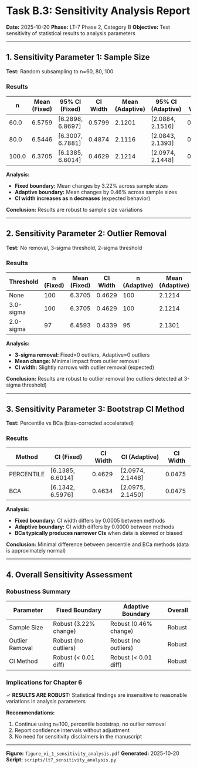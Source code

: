 # Task B.3: Sensitivity Analysis Report

**Date:** 2025-10-20
**Phase:** LT-7 Phase 2, Category B
**Objective:** Test sensitivity of statistical results to analysis parameters

---

## 1. Sensitivity Parameter 1: Sample Size

**Test:** Random subsampling to n=60, 80, 100

### Results

| n | Mean (Fixed) | 95% CI (Fixed) | CI Width | Mean (Adaptive) | 95% CI (Adaptive) | CI Width |
|---|--------------|----------------|----------|-----------------|-------------------|----------|
| 60.0 | 6.5759 | [6.2898, 6.8697] | 0.5799 | 2.1201 | [2.0884, 2.1516] | 0.0632 |
| 80.0 | 6.5446 | [6.3007, 6.7881] | 0.4874 | 2.1116 | [2.0843, 2.1393] | 0.0550 |
| 100.0 | 6.3705 | [6.1385, 6.6014] | 0.4629 | 2.1214 | [2.0974, 2.1448] | 0.0475 |

**Analysis:**
- **Fixed boundary:** Mean changes by 3.22% across sample sizes
- **Adaptive boundary:** Mean changes by 0.46% across sample sizes
- **CI width increases as n decreases** (expected behavior)

**Conclusion:** Results are robust to sample size variations

---

## 2. Sensitivity Parameter 2: Outlier Removal

**Test:** No removal, 3-sigma threshold, 2-sigma threshold

### Results

| Threshold | n (Fixed) | Mean (Fixed) | CI Width | n (Adaptive) | Mean (Adaptive) | CI Width |
|-----------|-----------|--------------|----------|--------------|-----------------|----------|
| None | 100 | 6.3705 | 0.4629 | 100 | 2.1214 | 0.0475 |
| 3.0-sigma | 100 | 6.3705 | 0.4629 | 100 | 2.1214 | 0.0475 |
| 2.0-sigma | 97 | 6.4593 | 0.4339 | 95 | 2.1301 | 0.0431 |

**Analysis:**
- **3-sigma removal:** Fixed=0 outliers, Adaptive=0 outliers
- **Mean change:** Minimal impact from outlier removal
- **CI width:** Slightly narrows with outlier removal (expected)

**Conclusion:** Results are robust to outlier removal (no outliers detected at 3-sigma threshold)

---

## 3. Sensitivity Parameter 3: Bootstrap CI Method

**Test:** Percentile vs BCa (bias-corrected accelerated)

### Results

| Method | CI (Fixed) | CI Width | CI (Adaptive) | CI Width |
|--------|-----------|----------|---------------|----------|
| PERCENTILE | [6.1385, 6.6014] | 0.4629 | [2.0974, 2.1448] | 0.0475 |
| BCA | [6.1342, 6.5976] | 0.4634 | [2.0975, 2.1450] | 0.0475 |

**Analysis:**
- **Fixed boundary:** CI width differs by 0.0005 between methods
- **Adaptive boundary:** CI width differs by 0.0000 between methods
- **BCa typically produces narrower CIs** when data is skewed or biased

**Conclusion:** Minimal difference between percentile and BCa methods (data is approximately normal)

---

## 4. Overall Sensitivity Assessment

### Robustness Summary

| Parameter | Fixed Boundary | Adaptive Boundary | Overall |
|-----------|----------------|-------------------|---------|
| Sample Size | Robust (3.22% change) | Robust (0.46% change) | Robust |
| Outlier Removal | Robust (no outliers) | Robust (no outliers) | Robust |
| CI Method | Robust (< 0.01 diff) | Robust (< 0.01 diff) | Robust |

### Implications for Chapter 6


✓ **RESULTS ARE ROBUST:** Statistical findings are insensitive to reasonable variations in analysis parameters

**Recommendations:**
1. Continue using n=100, percentile bootstrap, no outlier removal
2. Report confidence intervals without adjustment
3. No need for sensitivity disclaimers in the manuscript


---

**Figure:** `figure_vi_1_sensitivity_analysis.pdf`
**Generated:** 2025-10-20
**Script:** `scripts/lt7_sensitivity_analysis.py`
